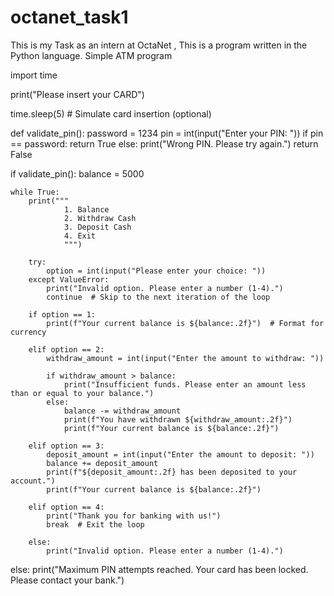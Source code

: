 # octanet_task1
This is my Task as an intern at OctaNet ,  This is a program written in the Python language. Simple ATM program


import time

print("Please insert your CARD")

time.sleep(5)  # Simulate card insertion (optional)

def validate_pin():
    password = 1234
    pin = int(input("Enter your PIN: "))
    if pin == password:
        return True
    else:
        print("Wrong PIN. Please try again.")
        return False

if validate_pin():
    balance = 5000

    while True:
        print("""
                1. Balance
                2. Withdraw Cash
                3. Deposit Cash
                4. Exit
                """)

        try:
            option = int(input("Please enter your choice: "))
        except ValueError:
            print("Invalid option. Please enter a number (1-4).")
            continue  # Skip to the next iteration of the loop

        if option == 1:
            print(f"Your current balance is ${balance:.2f}")  # Format for currency

        elif option == 2:
            withdraw_amount = int(input("Enter the amount to withdraw: "))

            if withdraw_amount > balance:
                print("Insufficient funds. Please enter an amount less than or equal to your balance.")
            else:
                balance -= withdraw_amount
                print(f"You have withdrawn ${withdraw_amount:.2f}")
                print(f"Your current balance is ${balance:.2f}")

        elif option == 3:
            deposit_amount = int(input("Enter the amount to deposit: "))
            balance += deposit_amount
            print(f"${deposit_amount:.2f} has been deposited to your account.")
            print(f"Your current balance is ${balance:.2f}")

        elif option == 4:
            print("Thank you for banking with us!")
            break  # Exit the loop

        else:
            print("Invalid option. Please enter a number (1-4).")

else:
    print("Maximum PIN attempts reached. Your card has been locked. Please contact your bank.")
